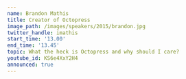 ```yaml
---
name: Brandon Mathis
title: Creator of Octopress
image_path: /images/speakers/2015/brandon.jpg
twitter_handle: imathis
start_time: '13.00'
end_time: '13.45'
topic: What the heck is Octopress and why should I care?
youtube_id: KS6e4XxY2H4
announced: true
---
```

